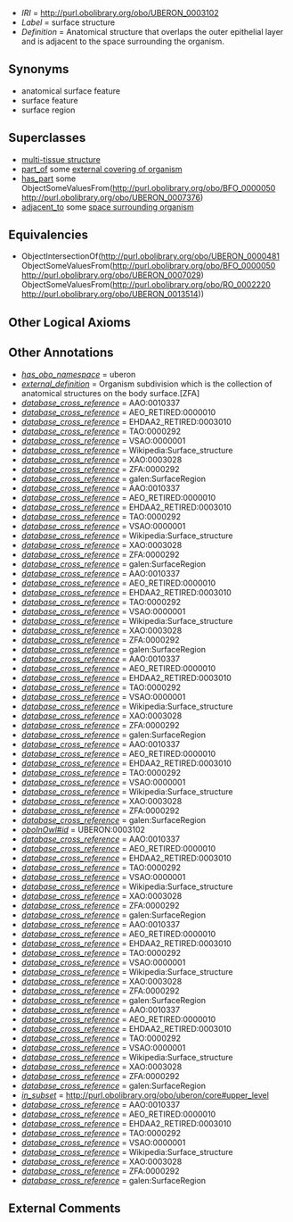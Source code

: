  * *IRI* = http://purl.obolibrary.org/obo/UBERON_0003102
 * *Label* = surface structure
 * *Definition* = Anatomical structure that overlaps the outer epithelial layer and is adjacent to the space surrounding the organism.

## Synonyms

 * anatomical surface feature
 * surface feature
 * surface region

## Superclasses

 * [multi-tissue structure](../../UBERON/81/UBERON_0000481.md)
 * [part_of](../../BFO/50/BFO_0000050.md) some [external covering of organism](../../UBERON/29/UBERON_0007029.md)
 * [has_part](../../BFO/51/BFO_0000051.md) some ObjectSomeValuesFrom(<http://purl.obolibrary.org/obo/BFO_0000050> <http://purl.obolibrary.org/obo/UBERON_0007376>)
 * [adjacent_to](../../RO/20/RO_0002220.md) some [space surrounding organism](../../UBERON/14/UBERON_0013514.md)

## Equivalencies

 * ObjectIntersectionOf(<http://purl.obolibrary.org/obo/UBERON_0000481> ObjectSomeValuesFrom(<http://purl.obolibrary.org/obo/BFO_0000050> <http://purl.obolibrary.org/obo/UBERON_0007029>) ObjectSomeValuesFrom(<http://purl.obolibrary.org/obo/RO_0002220> <http://purl.obolibrary.org/obo/UBERON_0013514>))

## Other Logical Axioms


## Other Annotations

 * *[has_obo_namespace](../../ce/oboInOwl#hasOBONamespace.md)* = uberon
 * *[external_definition](../../UBPROP/01/UBPROP_0000001.md)* = Organism subdivision which is the collection of anatomical structures on the body surface.[ZFA]
 * *[database_cross_reference](../../ef/oboInOwl#hasDbXref.md)* = AAO:0010337
 * *[database_cross_reference](../../ef/oboInOwl#hasDbXref.md)* = AEO_RETIRED:0000010
 * *[database_cross_reference](../../ef/oboInOwl#hasDbXref.md)* = EHDAA2_RETIRED:0003010
 * *[database_cross_reference](../../ef/oboInOwl#hasDbXref.md)* = TAO:0000292
 * *[database_cross_reference](../../ef/oboInOwl#hasDbXref.md)* = VSAO:0000001
 * *[database_cross_reference](../../ef/oboInOwl#hasDbXref.md)* = Wikipedia:Surface_structure
 * *[database_cross_reference](../../ef/oboInOwl#hasDbXref.md)* = XAO:0003028
 * *[database_cross_reference](../../ef/oboInOwl#hasDbXref.md)* = ZFA:0000292
 * *[database_cross_reference](../../ef/oboInOwl#hasDbXref.md)* = galen:SurfaceRegion
 * *[database_cross_reference](../../ef/oboInOwl#hasDbXref.md)* = AAO:0010337
 * *[database_cross_reference](../../ef/oboInOwl#hasDbXref.md)* = AEO_RETIRED:0000010
 * *[database_cross_reference](../../ef/oboInOwl#hasDbXref.md)* = EHDAA2_RETIRED:0003010
 * *[database_cross_reference](../../ef/oboInOwl#hasDbXref.md)* = TAO:0000292
 * *[database_cross_reference](../../ef/oboInOwl#hasDbXref.md)* = VSAO:0000001
 * *[database_cross_reference](../../ef/oboInOwl#hasDbXref.md)* = Wikipedia:Surface_structure
 * *[database_cross_reference](../../ef/oboInOwl#hasDbXref.md)* = XAO:0003028
 * *[database_cross_reference](../../ef/oboInOwl#hasDbXref.md)* = ZFA:0000292
 * *[database_cross_reference](../../ef/oboInOwl#hasDbXref.md)* = galen:SurfaceRegion
 * *[database_cross_reference](../../ef/oboInOwl#hasDbXref.md)* = AAO:0010337
 * *[database_cross_reference](../../ef/oboInOwl#hasDbXref.md)* = AEO_RETIRED:0000010
 * *[database_cross_reference](../../ef/oboInOwl#hasDbXref.md)* = EHDAA2_RETIRED:0003010
 * *[database_cross_reference](../../ef/oboInOwl#hasDbXref.md)* = TAO:0000292
 * *[database_cross_reference](../../ef/oboInOwl#hasDbXref.md)* = VSAO:0000001
 * *[database_cross_reference](../../ef/oboInOwl#hasDbXref.md)* = Wikipedia:Surface_structure
 * *[database_cross_reference](../../ef/oboInOwl#hasDbXref.md)* = XAO:0003028
 * *[database_cross_reference](../../ef/oboInOwl#hasDbXref.md)* = ZFA:0000292
 * *[database_cross_reference](../../ef/oboInOwl#hasDbXref.md)* = galen:SurfaceRegion
 * *[database_cross_reference](../../ef/oboInOwl#hasDbXref.md)* = AAO:0010337
 * *[database_cross_reference](../../ef/oboInOwl#hasDbXref.md)* = AEO_RETIRED:0000010
 * *[database_cross_reference](../../ef/oboInOwl#hasDbXref.md)* = EHDAA2_RETIRED:0003010
 * *[database_cross_reference](../../ef/oboInOwl#hasDbXref.md)* = TAO:0000292
 * *[database_cross_reference](../../ef/oboInOwl#hasDbXref.md)* = VSAO:0000001
 * *[database_cross_reference](../../ef/oboInOwl#hasDbXref.md)* = Wikipedia:Surface_structure
 * *[database_cross_reference](../../ef/oboInOwl#hasDbXref.md)* = XAO:0003028
 * *[database_cross_reference](../../ef/oboInOwl#hasDbXref.md)* = ZFA:0000292
 * *[database_cross_reference](../../ef/oboInOwl#hasDbXref.md)* = galen:SurfaceRegion
 * *[database_cross_reference](../../ef/oboInOwl#hasDbXref.md)* = AAO:0010337
 * *[database_cross_reference](../../ef/oboInOwl#hasDbXref.md)* = AEO_RETIRED:0000010
 * *[database_cross_reference](../../ef/oboInOwl#hasDbXref.md)* = EHDAA2_RETIRED:0003010
 * *[database_cross_reference](../../ef/oboInOwl#hasDbXref.md)* = TAO:0000292
 * *[database_cross_reference](../../ef/oboInOwl#hasDbXref.md)* = VSAO:0000001
 * *[database_cross_reference](../../ef/oboInOwl#hasDbXref.md)* = Wikipedia:Surface_structure
 * *[database_cross_reference](../../ef/oboInOwl#hasDbXref.md)* = XAO:0003028
 * *[database_cross_reference](../../ef/oboInOwl#hasDbXref.md)* = ZFA:0000292
 * *[database_cross_reference](../../ef/oboInOwl#hasDbXref.md)* = galen:SurfaceRegion
 * *[oboInOwl#id](../../id/oboInOwl#id.md)* = UBERON:0003102
 * *[database_cross_reference](../../ef/oboInOwl#hasDbXref.md)* = AAO:0010337
 * *[database_cross_reference](../../ef/oboInOwl#hasDbXref.md)* = AEO_RETIRED:0000010
 * *[database_cross_reference](../../ef/oboInOwl#hasDbXref.md)* = EHDAA2_RETIRED:0003010
 * *[database_cross_reference](../../ef/oboInOwl#hasDbXref.md)* = TAO:0000292
 * *[database_cross_reference](../../ef/oboInOwl#hasDbXref.md)* = VSAO:0000001
 * *[database_cross_reference](../../ef/oboInOwl#hasDbXref.md)* = Wikipedia:Surface_structure
 * *[database_cross_reference](../../ef/oboInOwl#hasDbXref.md)* = XAO:0003028
 * *[database_cross_reference](../../ef/oboInOwl#hasDbXref.md)* = ZFA:0000292
 * *[database_cross_reference](../../ef/oboInOwl#hasDbXref.md)* = galen:SurfaceRegion
 * *[database_cross_reference](../../ef/oboInOwl#hasDbXref.md)* = AAO:0010337
 * *[database_cross_reference](../../ef/oboInOwl#hasDbXref.md)* = AEO_RETIRED:0000010
 * *[database_cross_reference](../../ef/oboInOwl#hasDbXref.md)* = EHDAA2_RETIRED:0003010
 * *[database_cross_reference](../../ef/oboInOwl#hasDbXref.md)* = TAO:0000292
 * *[database_cross_reference](../../ef/oboInOwl#hasDbXref.md)* = VSAO:0000001
 * *[database_cross_reference](../../ef/oboInOwl#hasDbXref.md)* = Wikipedia:Surface_structure
 * *[database_cross_reference](../../ef/oboInOwl#hasDbXref.md)* = XAO:0003028
 * *[database_cross_reference](../../ef/oboInOwl#hasDbXref.md)* = ZFA:0000292
 * *[database_cross_reference](../../ef/oboInOwl#hasDbXref.md)* = galen:SurfaceRegion
 * *[database_cross_reference](../../ef/oboInOwl#hasDbXref.md)* = AAO:0010337
 * *[database_cross_reference](../../ef/oboInOwl#hasDbXref.md)* = AEO_RETIRED:0000010
 * *[database_cross_reference](../../ef/oboInOwl#hasDbXref.md)* = EHDAA2_RETIRED:0003010
 * *[database_cross_reference](../../ef/oboInOwl#hasDbXref.md)* = TAO:0000292
 * *[database_cross_reference](../../ef/oboInOwl#hasDbXref.md)* = VSAO:0000001
 * *[database_cross_reference](../../ef/oboInOwl#hasDbXref.md)* = Wikipedia:Surface_structure
 * *[database_cross_reference](../../ef/oboInOwl#hasDbXref.md)* = XAO:0003028
 * *[database_cross_reference](../../ef/oboInOwl#hasDbXref.md)* = ZFA:0000292
 * *[database_cross_reference](../../ef/oboInOwl#hasDbXref.md)* = galen:SurfaceRegion
 * *[in_subset](../../et/oboInOwl#inSubset.md)* = http://purl.obolibrary.org/obo/uberon/core#upper_level
 * *[database_cross_reference](../../ef/oboInOwl#hasDbXref.md)* = AAO:0010337
 * *[database_cross_reference](../../ef/oboInOwl#hasDbXref.md)* = AEO_RETIRED:0000010
 * *[database_cross_reference](../../ef/oboInOwl#hasDbXref.md)* = EHDAA2_RETIRED:0003010
 * *[database_cross_reference](../../ef/oboInOwl#hasDbXref.md)* = TAO:0000292
 * *[database_cross_reference](../../ef/oboInOwl#hasDbXref.md)* = VSAO:0000001
 * *[database_cross_reference](../../ef/oboInOwl#hasDbXref.md)* = Wikipedia:Surface_structure
 * *[database_cross_reference](../../ef/oboInOwl#hasDbXref.md)* = XAO:0003028
 * *[database_cross_reference](../../ef/oboInOwl#hasDbXref.md)* = ZFA:0000292
 * *[database_cross_reference](../../ef/oboInOwl#hasDbXref.md)* = galen:SurfaceRegion

## External Comments


